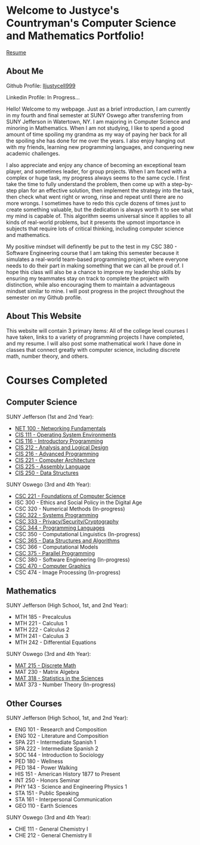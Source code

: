 # Welcome to Justyce's Countryman's Computer Science and Mathematics Portfolio!

[Resume](https://docs.google.com/document/d/1v3P51Z684UccbyDN7NE42kPpWqutmto9dChGMWMaGGg/edit?usp=share_link)

## **About Me**

Github Profile: [lljustycell999](https://github.com/lljustycell999?tab=overview&from=2024-01-01&to=2024-01-16)

Linkedin Profile: In Progress...


Hello! Welcome to my webpage. Just as a brief introduction, I am currently in my fourth and final semester at SUNY Oswego after transferring from SUNY Jefferson in Watertown, NY. I am majoring in Computer Science and minoring in Mathematics. When I am not studying, I like to spend a good amount of time spoiling my grandma as my way of paying her back for all the spoiling she has done for me over the years. I also enjoy hanging out with my friends, learning new programming languages, and conquering new academic challenges. 

I also appreciate and enjoy any chance of becoming an exceptional team player, and sometimes leader, for group projects. When I am faced with a complex or huge task, my progress always seems to the same cycle. I first take the time to fully understand the problem, then come up with a step-by-step plan for an effective solution, then implement the strategy into the task, then check what went right or wrong, rinse and repeat until there are no more wrongs. I sometimes have to redo this cycle dozens of times just to create something valuable, but the dedication is always worth it to see what my mind is capable of. This algorithm seems universal since it applies to all kinds of real-world problems, but it presents the upmost importance in subjects that require lots of critical thinking, including computer science and mathematics.

My positive mindset will definently be put to the test in my CSC 380 - Software Engineering course that I am taking this semester because it simulates a real-world team-based programming project, where everyone needs to do their part in making something that we can all be proud of. I hope this class will also be a chance to improve my leadership skills by ensuring my teammates stay on track to complete the project with distinction, while also encouraging them to maintain a advantageous mindset similar to mine. I will post progress in the project throughout the semester on my Github profile.

## **About This Website**
This website will contain 3 primary items: All of the college level courses I have taken, links to a variety of programming projects I have completed, and my resume. I will also post some mathematical work I have done in classes that connect greatly with computer science, including discrete math, number theory, and others.

# Courses Completed

## **Computer Science**

SUNY Jefferson (1st and 2nd Year):
* [NET 100 - Networking Fundamentals](https://github.com/lljustycell999/NET100)
* [CIS 111 - Operating System Environments](https://github.com/lljustycell999/CIS111)
* [CIS 116 - Introductory Programming](https://github.com/lljustycell999/CIS116)
* [CIS 212 - Analysis and Logical Design](https://github.com/lljustycell999/CIS212)
* [CIS 216 - Advanced Programming](https://github.com/lljustycell999/CIS216)
* [CIS 221 - Computer Architecture](https://github.com/lljustycell999/CIS221)
* [CIS 225 - Assembly Language](https://github.com/lljustycell999/CIS225)
* [CIS 250 - Data Structures](https://github.com/lljustycell999/CIS250)

SUNY Oswego (3rd and 4th Year):
* [CSC 221 - Foundations of Computer Science](https://github.com/lljustycell999/CSC221)
* ISC 300 - Ethics and Social Policy in the Digital Age
* CSC 320 - Numerical Methods (In-progress)
* [CSC 322 - Systems Programming](https://github.com/lljustycell999/CSC322)
* [CSC 333 - Privacy/Security/Cryptography](https://github.com/lljustycell999/CSC333)
* [CSC 344 - Programming Languages](https://github.com/lljustycell999/CSC344)
* CSC 350 - Computational Linguistics (In-progress)
* [CSC 365 - Data Structures and Algorithms](https://github.com/lljustycell999/CSC365)
* CSC 366 - Computational Models
* [CSC 375 - Parallel Programming](https://github.com/lljustycell999/CSC375)
* CSC 380 - Software Engineering (In-progress)
* [CSC 470 - Computer Graphics](https://github.com/lljustycell999/CSC470)
* CSC 474 - Image Processing (In-progress)

## **Mathematics**

SUNY Jefferson (High School, 1st, and 2nd Year):
* MTH 185 - Precalculus
* MTH 221 - Calculus 1
* MTH 222 - Calculus 2
* MTH 241 - Calculus 3
* MTH 242 - Differential Equations

SUNY Oswego (3rd and 4th Year):
* [MAT 215 - Discrete Math](https://github.com/lljustycell999/MAT215)
* MAT 230 - Matrix Algebra
* [MAT 318 - Statistics in the Sciences](https://github.com/lljustycell999/MAT318)
* MAT 373 - Number Theory (In-progress)

## **Other Courses**
SUNY Jefferson (High School, 1st, and 2nd Year):

* ENG 101 - Research and Composition
* ENG 102 - Literature and Composition
* SPA 221 - Intermediate Spanish 1
* SPA 222 - Intermediate Spanish 2
* SOC 144 - Introduction to Sociology
* PED 180 - Wellness
* PED 184 - Power Walking
* HIS 151 - American History 1877 to Present
* INT 250 - Honors Seminar
* PHY 143 - Science and Engineering Physics 1
* STA 151 - Public Speaking
* STA 161 - Interpersonal Communication
* GEO 110 - Earth Sciences

SUNY Oswego (3rd and 4th Year):
* CHE 111 - General Chemistry I
* CHE 212 - General Chemistry II

